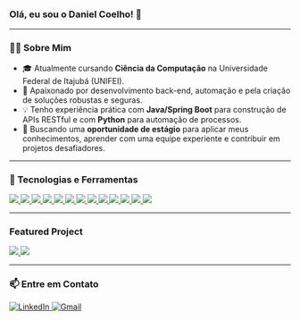 ### Olá, eu sou o Daniel Coelho! 👋

---

### 👨‍💻 Sobre Mim

-   🎓 Atualmente cursando **Ciência da Computação** na Universidade Federal de Itajubá (UNIFEI).
-   🚀 Apaixonado por desenvolvimento back-end, automação e pela criação de soluções robustas e seguras.
-   💡 Tenho experiência prática com **Java/Spring Boot** para construção de APIs RESTful e com **Python** para automação de processos.
-   🌱 Buscando uma **oportunidade de estágio** para aplicar meus conhecimentos, aprender com uma equipe experiente e contribuir em projetos desafiadores.

---

### 🚀 Tecnologias e Ferramentas

<p align="left">
  <a href="https://dev.java/" target="_blank">
    <img src="https://skillicons.dev/icons?i=java" />
  </a>

  <a href="https://spring.io/" target="_blank">
    <img src="https://skillicons.dev/icons?i=spring" />
  </a>

  <a href="https://en.cppreference.com/w/c/language" target="_blank">
    <img src="https://skillicons.dev/icons?i=c" />
  </a>

  <a href="https://www.python.org/" target="_blank">
    <img src="https://skillicons.dev/icons?i=python" />
  </a>

  <a href="https://www.postgresql.org/docs/" target="_blank">
    <img src="https://skillicons.dev/icons?i=postgres" />
  </a>

  <a href="https://git-scm.com/doc" target="_blank">
    <img src="https://skillicons.dev/icons?i=git" />
  </a>

  <a href="https://docs.github.com/" target="_blank">
    <img src="https://skillicons.dev/icons?i=github" />
  </a>

  <a href="https://docs.docker.com/" target="_blank">
    <img src="https://skillicons.dev/icons?i=docker" />
  </a>

  <a href="https://developer.mozilla.org/en-US/docs/Web/HTML" target="_blank">
    <img src="https://skillicons.dev/icons?i=html" />
  </a>

  <a href="https://developer.mozilla.org/en-US/docs/Web/CSS" target="_blank">
    <img src="https://skillicons.dev/icons?i=css" />
  </a>

  <a href="https://developer.mozilla.org/en-US/docs/Web/JavaScript" target="_blank">
    <img src="https://skillicons.dev/icons?i=js" />
  </a>

  <a href="https://www.typescriptlang.org/docs/" target="_blank">
    <img src="https://skillicons.dev/icons?i=ts" />
  </a>

  <a href="https://nodejs.org/en/docs" target="_blank">
    <img src="https://skillicons.dev/icons?i=nodejs" />
  </a>
</p>

---

### Featured Project

<p align="left">
  <a href="https://github.com/Deocoe/SpringBootJwtAuthApi">
    <img src="https://github-readme-stats.vercel.app/api/pin/?username=Deocoe&repo=SpringBootJwtAuthApi&theme=dracula&show_owner=true" />
  </a>
  <a href="https://github.com/Deocoe/Strassen">
    <img src="https://github-readme-stats.vercel.app/api/pin/?username=Deocoe&repo=Strassen&theme=dracula&show_owner=true" />
  </a>
</p>

---

### 📫 Entre em Contato

<p align="left">
  <a href="https://www.linkedin.com/in/daniel-fbcoelho/" target="_blank">
    <img src="https://img.shields.io/badge/LinkedIn-0077B5?style=for-the-badge&logo=linkedin&logoColor=white" alt="LinkedIn" />

  </a>
    <a href="mailto:deocoe@gmail.com">
    <img src="https://img.shields.io/badge/Gmail-D14836?style=for-the-badge&logo=gmail&logoColor=white" alt="Gmail" />
  </a>
</p>





